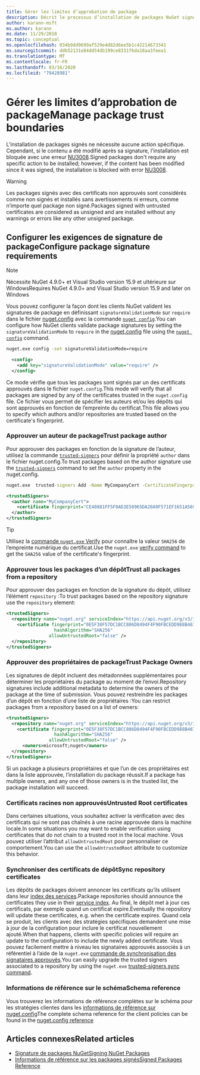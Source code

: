 ```yaml
---
title: Gérer les limites d’approbation de package
description: Décrit le processus d’installation de packages NuGet signés et de configuration des paramètres d’approbation des signatures de package.
author: karann-msft
ms.author: karann
ms.date: 11/29/2018
ms.topic: conceptual
ms.openlocfilehash: 034b9dd9699af529e4d82d6ee5b1c42214673341
ms.sourcegitcommit: ddb52131e84dd54db199ce8331f6da18aa3feea1
ms.translationtype: MT
ms.contentlocale: fr-FR
ms.lasthandoff: 03/16/2020
ms.locfileid: "79428981"
---
```

# <a name="manage-package-trust-boundaries"></a><span data-ttu-id="491b1-103">Gérer les limites d’approbation de package</span><span class="sxs-lookup"><span data-stu-id="491b1-103">Manage package trust boundaries</span></span>

<span data-ttu-id="491b1-104">L’installation de packages signés ne nécessite aucune action spécifique. Cependant, si le contenu a été modifié après sa signature, l’installation est bloquée avec une erreur [NU3008](../reference/errors-and-warnings/NU3008.md).</span><span class="sxs-lookup"><span data-stu-id="491b1-104">Signed packages don't require any specific action to be installed; however, if the content has been modified since it was signed, the installation is blocked with error [NU3008](../reference/errors-and-warnings/NU3008.md).</span></span>

> [!Warning]
> <span data-ttu-id="491b1-105">Les packages signés avec des certificats non approuvés sont considérés comme non signés et installés sans avertissements ni erreurs, comme n’importe quel package non signé.</span><span class="sxs-lookup"><span data-stu-id="491b1-105">Packages signed with untrusted certificates are considered as unsigned and are installed without any warnings or errors like any other unsigned package.</span></span>

## <a name="configure-package-signature-requirements"></a><span data-ttu-id="491b1-106">Configurer les exigences de signature de package</span><span class="sxs-lookup"><span data-stu-id="491b1-106">Configure package signature requirements</span></span>

> [!Note]
> <span data-ttu-id="491b1-107">Nécessite NuGet 4.9.0+ et Visual Studio version 15.9 et ultérieure sur Windows</span><span class="sxs-lookup"><span data-stu-id="491b1-107">Requires NuGet 4.9.0+ and Visual Studio version 15.9 and later on Windows</span></span>

<span data-ttu-id="491b1-108">Vous pouvez configurer la façon dont les clients NuGet valident les signatures de package en définissant `signatureValidationMode` sur `require` dans le fichier [nuget.config](../reference/nuget-config-file.md) avec la commande [`nuget config`](../reference/cli-reference/cli-ref-config.md).</span><span class="sxs-lookup"><span data-stu-id="491b1-108">You can configure how NuGet clients validate package signatures by setting the `signatureValidationMode` to `require` in the [nuget.config](../reference/nuget-config-file.md) file using the [`nuget config`](../reference/cli-reference/cli-ref-config.md) command.</span></span>

```cmd
nuget.exe config -set signatureValidationMode=require
```

```xml
  <config>
    <add key="signatureValidationMode" value="require" />
  </config>
```

<span data-ttu-id="491b1-109">Ce mode vérifie que tous les packages sont signés par un des certificats approuvés dans le fichier `nuget.config`.</span><span class="sxs-lookup"><span data-stu-id="491b1-109">This mode will verify that all packages are signed by any of the certificates trusted in the `nuget.config` file.</span></span> <span data-ttu-id="491b1-110">Ce fichier vous permet de spécifier les auteurs et/ou les dépôts qui sont approuvés en fonction de l’empreinte du certificat.</span><span class="sxs-lookup"><span data-stu-id="491b1-110">This file allows you to specify which authors and/or repositories are trusted based on the certificate's fingerprint.</span></span>

### <a name="trust-package-author"></a><span data-ttu-id="491b1-111">Approuver un auteur de package</span><span class="sxs-lookup"><span data-stu-id="491b1-111">Trust package author</span></span>

<span data-ttu-id="491b1-112">Pour approuver des packages en fonction de la signature de l’auteur, utilisez la commande [`trusted-signers`](../reference/cli-reference/cli-ref-trusted-signers.md) pour définir la propriété `author` dans le fichier nuget.config.</span><span class="sxs-lookup"><span data-stu-id="491b1-112">To trust packages based on the author signature use the [`trusted-signers`](../reference/cli-reference/cli-ref-trusted-signers.md) command to set the `author` property in the nuget.config.</span></span>

```cmd
nuget.exe  trusted-signers Add -Name MyCompanyCert -CertificateFingerprint CE40881FF5F0AD3E58965DA20A9F571EF1651A56933748E1BF1C99E537C4E039 -FingerprintAlgorithm SHA256
```

```xml
<trustedSigners>
  <author name="MyCompanyCert">
    <certificate fingerprint="CE40881FF5F0AD3E58965DA20A9F571EF1651A56933748E1BF1C99E537C4E039" hashAlgorithm="SHA256" allowUntrustedRoot="false" />
  </author>
</trustedSigners>
```

>[!TIP]
><span data-ttu-id="491b1-113">Utilisez la [commande `nuget.exe` Verify](../reference/cli-reference/cli-ref-verify.md) pour connaître la valeur `SHA256` de l’empreinte numérique du certificat.</span><span class="sxs-lookup"><span data-stu-id="491b1-113">Use the `nuget.exe` [verify command](../reference/cli-reference/cli-ref-verify.md) to get the `SHA256` value of the certificate's fingerprint.</span></span>


### <a name="trust-all-packages-from-a-repository"></a><span data-ttu-id="491b1-114">Approuver tous les packages d’un dépôt</span><span class="sxs-lookup"><span data-stu-id="491b1-114">Trust all packages from a repository</span></span>

<span data-ttu-id="491b1-115">Pour approuver des packages en fonction de la signature du dépôt, utilisez l’élément `repository` :</span><span class="sxs-lookup"><span data-stu-id="491b1-115">To trust packages based on the repository signature use the `repository` element:</span></span>

```xml
<trustedSigners>  
  <repository name="nuget.org" serviceIndex="https://api.nuget.org/v3/index.json">
    <certificate fingerprint="0E5F38F57DC1BCC806D8494F4F90FBCEDD988B4676070...." 
                  hashAlgorithm="SHA256" 
                allowUntrustedRoot="false" />
  </repository>
</trustedSigners>
```

### <a name="trust-package-owners"></a><span data-ttu-id="491b1-116">Approuver des propriétaires de package</span><span class="sxs-lookup"><span data-stu-id="491b1-116">Trust Package Owners</span></span>

<span data-ttu-id="491b1-117">Les signatures de dépôt incluent des métadonnées supplémentaires pour déterminer les propriétaires du package au moment de l’envoi.</span><span class="sxs-lookup"><span data-stu-id="491b1-117">Repository signatures include additional metadata to determine the owners of the package at the time of submission.</span></span> <span data-ttu-id="491b1-118">Vous pouvez restreindre les packages d’un dépôt en fonction d’une liste de propriétaires :</span><span class="sxs-lookup"><span data-stu-id="491b1-118">You can restrict packages from a repository based on a list of owners:</span></span>

```xml
<trustedSigners>  
  <repository name="nuget.org" serviceIndex="https://api.nuget.org/v3/index.json">
    <certificate fingerprint="0E5F38F57DC1BCC806D8494F4F90FBCEDD988B4676070...." 
                  hashAlgorithm="SHA256" 
                allowUntrustedRoot="false" />
      <owners>microsoft;nuget</owners>
  </repository>
</trustedSigners>
```

<span data-ttu-id="491b1-119">Si un package a plusieurs propriétaires et que l’un de ces propriétaires est dans la liste approuvée, l’installation du package réussit.</span><span class="sxs-lookup"><span data-stu-id="491b1-119">If a package has multiple owners, and any one of those owners is in the trusted list, the package installation will succeed.</span></span>

### <a name="untrusted-root-certificates"></a><span data-ttu-id="491b1-120">Certificats racines non approuvés</span><span class="sxs-lookup"><span data-stu-id="491b1-120">Untrusted Root certificates</span></span>

<span data-ttu-id="491b1-121">Dans certaines situations, vous souhaitez activer la vérification avec des certificats qui ne sont pas chaînés à une racine approuvée dans la machine locale.</span><span class="sxs-lookup"><span data-stu-id="491b1-121">In some situations you may want to enable verification using certificates that do not chain to a trusted root in the local machine.</span></span> <span data-ttu-id="491b1-122">Vous pouvez utiliser l’attribut `allowUntrustedRoot` pour personnaliser ce comportement.</span><span class="sxs-lookup"><span data-stu-id="491b1-122">You can use the `allowUntrustedRoot` attribute to customize this behavior.</span></span>

### <a name="sync-repository-certificates"></a><span data-ttu-id="491b1-123">Synchroniser des certificats de dépôt</span><span class="sxs-lookup"><span data-stu-id="491b1-123">Sync repository certificates</span></span>

<span data-ttu-id="491b1-124">Les dépôts de packages doivent annoncer les certificats qu’ils utilisent dans leur [index des services](../api/service-index.md).</span><span class="sxs-lookup"><span data-stu-id="491b1-124">Package repositories should announce the certificates they use in their [service index](../api/service-index.md).</span></span> <span data-ttu-id="491b1-125">Au final, le dépôt met à jour ces certificats, par exemple quand un certificat expire.</span><span class="sxs-lookup"><span data-stu-id="491b1-125">Eventually the repository will update these certificates, e.g. when the certificate expires.</span></span> <span data-ttu-id="491b1-126">Quand cela se produit, les clients avec des stratégies spécifiques demandent une mise à jour de la configuration pour inclure le certificat nouvellement ajouté.</span><span class="sxs-lookup"><span data-stu-id="491b1-126">When that happens, clients with specific policies will require an update to the configuration to include the newly added certificate.</span></span> <span data-ttu-id="491b1-127">Vous pouvez facilement mettre à niveau les signataires approuvés associés à un référentiel à l’aide de la `nuget.exe` [commande de synchronisation des signataires approuvés](../reference/cli-reference/cli-ref-trusted-signers.md#nuget-trusted-signers-sync--name-name).</span><span class="sxs-lookup"><span data-stu-id="491b1-127">You can easily upgrade the trusted signers associated to a repository by using the `nuget.exe` [trusted-signers sync command](../reference/cli-reference/cli-ref-trusted-signers.md#nuget-trusted-signers-sync--name-name).</span></span>

### <a name="schema-reference"></a><span data-ttu-id="491b1-128">Informations de référence sur le schéma</span><span class="sxs-lookup"><span data-stu-id="491b1-128">Schema reference</span></span>

<span data-ttu-id="491b1-129">Vous trouverez les informations de référence complètes sur le schéma pour les stratégies clientes dans les [informations de référence sur nuget.config](../reference/nuget-config-file.md#trustedsigners-section)</span><span class="sxs-lookup"><span data-stu-id="491b1-129">The complete schema reference for the client policies can be found in the [nuget.config reference](../reference/nuget-config-file.md#trustedsigners-section)</span></span>

## <a name="related-articles"></a><span data-ttu-id="491b1-130">Articles connexes</span><span class="sxs-lookup"><span data-stu-id="491b1-130">Related articles</span></span>

- [<span data-ttu-id="491b1-131">Signature de packages NuGet</span><span class="sxs-lookup"><span data-stu-id="491b1-131">Signing NuGet Packages</span></span>](../create-packages/Sign-a-Package.md)
- [<span data-ttu-id="491b1-132">Informations de référence sur les packages signés</span><span class="sxs-lookup"><span data-stu-id="491b1-132">Signed Packages Reference</span></span>](../reference/Signed-Packages-Reference.md)
